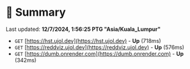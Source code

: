 # 📖 Summary
Last updated: **12/7/2024, 1:56:25 PTG "Asia/Kuala_Lumpur"**

- `GET` [https://hst.ujol.dev](https://hst.ujol.dev) - **Up** (718ms)
- `GET` [https://reddviz.ujol.dev](https://reddviz.ujol.dev) - **Up** (576ms)
- `GET` [https://dumb.onrender.com](https://dumb.onrender.com) - **Up** (342ms)
